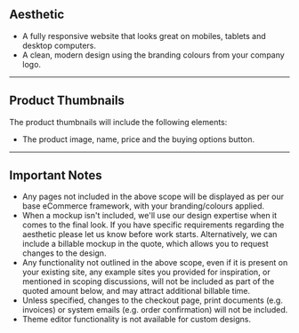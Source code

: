 ## Aesthetic

- A fully responsive website that looks great on mobiles, tablets and desktop computers.
- A clean, modern design using the branding colours from your company logo.

---

## Product Thumbnails

The product thumbnails will include the following elements:

- The product image, name, price and the buying options button.

---

## Important Notes

- Any pages not included in the above scope will be displayed as per our base eCommerce framework, with your branding/colours applied.
- When a mockup isn't included, we'll use our design expertise when it comes to the final look. If you have specific requirements regarding the aesthetic please let us know before work starts. Alternatively, we can include a billable mockup in the quote, which allows you to request changes to the design.
- Any functionality not outlined in the above scope, even if it is present on your existing site, any example sites you provided for inspiration, or mentioned in scoping discussions, will not be included as part of the quoted amount below, and may attract additional billable time.
- Unless specified, changes to the checkout page, print documents (e.g. invoices) or system emails (e.g. order confirmation) will not be included.
- Theme editor functionality is not available for custom designs.